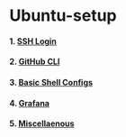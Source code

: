 # Ubuntu-setup

#### 1. [SSH Login](./ssh)
#### 2. [GitHub CLI](./github/)
#### 3. [Basic Shell Configs](./zsh)
#### 4. [Grafana](./grafana/)
#### 5. [Miscellaenous](./misc)